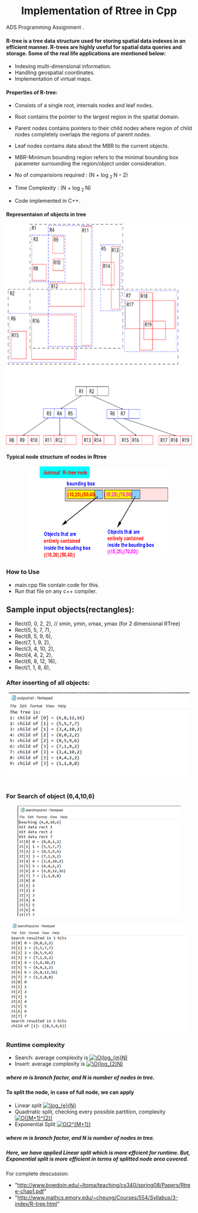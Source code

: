 <h1 align="center">Implementation of Rtree in Cpp</h1>
ADS Programming Assignment .

 ####  R-tree is a tree data structure used for storing spatial data indexes in an efficient manner. R-trees are highly useful for spatial data queries and storage. Some of the real life applications are mentioned below:
  - Indexing multi-dimensional information.
  - Handling geospatial coordinates.
  - Implementation of virtual maps.

 ####  Properties of R-tree:
  - Consists of a single root, internals nodes and leaf nodes.
  - Root contains the pointer to the largest region in the spatial domain.
  - Parent nodes contains pointers to their child nodes where region of child nodes completely overlaps the regions of parent nodes.
  - Leaf nodes contains data about the MBR to the current objects.
  - MBR-Minimum bounding region refers to the minimal bounding box parameter surrounding the region/object under consideration.

  - No of comparisions required : (N + log <sub> 2 </sub> N – 2)
  - Time Complexity : (N + log <sub> 2 </sub> N)
  - Code implemented in C++.
 
 #### Representaion of objects in tree
  <p align="center">
  <img height=600px  src="./images/exapmle1.svg" >
  </p>
  
 #### Typical node structure of nodes in Rtree
  <p align="center">
  <img height=250px width=375  src="./images/nodestructure.png" >
  </p>
  

  ### How to Use
 -  main.cpp file contain code for this.
 -  Run that file on any c++ compiler.
 ## Sample input objects(rectangles):
   - Rect(0, 0, 2, 2), // xmin, ymin, xmax, ymax (for 2 dimensional RTree)
   - Rect(5, 5, 7, 7),
   - Rect(8, 5, 9, 6),
   - Rect(7, 1, 9, 2),
   - Rect(3, 4, 10, 2),
   - Rect(4, 4, 2, 2),
   - Rect(6, 8, 12, 16),
   - Rect(1, 1, 8, 8),
 
 ### After inserting of all objects:
  <p align="center">
  <img  src="./images/insert.png" >
  </p>
  
 ### For Search of object (6,4,10,6)
  <p align="center">
  <img  src="./images/search1.png" >
  </p>
  <p align="center">
  <img  src="./images/search2.png" >
  </p>
  
  ### Runtime complexity
  - Search: average complexity is <a href="https://www.codecogs.com/eqnedit.php?latex=\O(log_{m}N)" target="_blank"><img src="https://latex.codecogs.com/gif.latex?\O(log_{m}N)" title="\O(log_{m}N)" /></a>
  - Insert: average complexity is <a href="https://www.codecogs.com/eqnedit.php?latex=\O(log_{2}N)" target="_blank"><img src="https://latex.codecogs.com/gif.latex?\O(log_{2}N)" title="\O(log_{2}N)" /></a>
   ##### where m is branch factor, and N is number of nodes in tree. 
  
  #### To split the node, in case of full node, we can apply 
   - Linear split <a href="https://www.codecogs.com/eqnedit.php?latex=\log_{e}{N}" target="_blank"><img src="https://latex.codecogs.com/gif.latex?\log_{e}{N}" title="\log_{e}{N}" /></a> 
   - Quadrratic split, checking every possible partition, complexity <a href="https://www.codecogs.com/eqnedit.php?latex=O((M&plus;1)^{2})" target="_blank"><img src="https://latex.codecogs.com/gif.latex?O((M&plus;1)^{2})" title="O((M+1)^{2})" /></a>
   - Exponential Split <a href="https://www.codecogs.com/eqnedit.php?latex=O(2^{M&plus;1})" target="_blank"><img src="https://latex.codecogs.com/gif.latex?O(2^{M&plus;1})" title="O(2^{M+1})" /></a>
   ##### where m is branch factor, and N is number of nodes in tree. 
  
  ##### Here, we have applied Linear split which is more effcient for runtime. But, Exponential split is more efficient in terms of     splitted node area covered.   
  For complete descussion: 
  - "http://www.bowdoin.edu/~ltoma/teaching/cs340/spring08/Papers/Rtree-chap1.pdf"
  - "http://www.mathcs.emory.edu/~cheung/Courses/554/Syllabus/3-index/R-tree.html"
  
